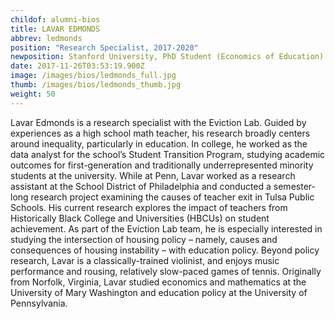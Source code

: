 ```yaml
---
childof: alumni-bios
title: LAVAR EDMONDS
abbrev: ledmonds
position: "Research Specialist, 2017-2020"
newposition: Stanford University, PhD Student (Economics of Education)
date: 2017-11-26T03:53:19.900Z
image: /images/bios/ledmonds_full.jpg
thumb: /images/bios/ledmonds_thumb.jpg
weight: 50
---
```

Lavar Edmonds is a research specialist with the Eviction Lab. Guided by experiences as a high school math teacher, his research broadly centers around inequality, particularly in education. In college, he worked as the data analyst for the school’s Student Transition Program, studying academic outcomes for first-generation and traditionally underrepresented minority students at the university. While at Penn, Lavar worked as a research assistant at the School District of Philadelphia and conducted a semester-long research project examining the causes of teacher exit in Tulsa Public Schools. His current research explores the impact of teachers from Historically Black College and Universities (HBCUs) on student achievement. As part of the Eviction Lab team, he is especially interested in studying the intersection of housing policy – namely, causes and consequences of housing instability – with education policy. Beyond policy research, Lavar is a classically-trained violinist, and enjoys music performance and rousing, relatively slow-paced games of tennis. Originally from Norfolk, Virginia, Lavar studied economics and mathematics at the University of Mary Washington and education policy at the University of Pennsylvania.